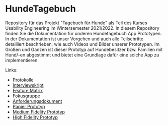# HundeTagebuch

Repository für das Projekt "Tagebuch für Hunde" als Teil des Kurses Usability Engineering im Wintersemester 2021/2022.
In diesem Repository finden Sie die Dokumentation für underen Hundetagebuch App Prototypen. In der Dokumentation ist unser Vorgehen und auch alle Teilschritte detailliert beschrieben, wie auch Videos und Bilder unserer Prototypen. Im Großen und Ganzen ist dieser Prototyp auf Hundebesitzer bzw. Familien mit Hund/-en abgestimmt und bietet eine Grundlage dafür eine solche App zu implementieren.

Links:
- [Protokolle](./Protokolle.md)
- [Interviewskript](https://github.com/MatthiasDobiosz/HundeTagebuch/blob/main/Skript%20Interview.pdf)
- [Feature Matrix](https://github.com/MatthiasDobiosz/HundeTagebuch/blob/main/FeatureMatrix.xlsx)
- [Fokusgruppe](https://github.com/MatthiasDobiosz/HundeTagebuch/tree/main/Fokusgruppe)
- [Anforderungsdokument](https://github.com/MatthiasDobiosz/HundeTagebuch/blob/main/Anforderungsdokument.xlsx)
- [Papier Prototyp](https://github.com/MatthiasDobiosz/HundeTagebuch/tree/main/Paper%20Prototype)
- [Medium Fidelity Prototyp](https://github.com/MatthiasDobiosz/HundeTagebuch/tree/main/Medium%20Fidelity)
- [High Fidelity Prototyp](https://github.com/MatthiasDobiosz/HundeTagebuch/tree/main/High-Fidelity)
